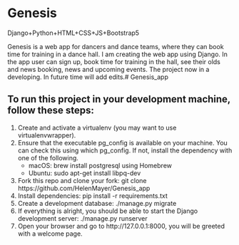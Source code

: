 # Genesis
Django+Python+HTML+CSS+JS+Bootstrap5

Genesis is a web app for dancers and dance teams, where they can book time for training in a dance hall. I am creating the web app using Django. In the app user can sign up, book time for training in the hall, see their olds and news booking, news and upcoming events.
The project now in a developing. In future time will add edits.# Genesis_app

## To run this project in your development machine, follow these steps:

<ol>
<li>Create and activate a virtualenv (you may want to use virtualenvwrapper).</li>

<li>Ensure that the executable pg_config is available on your machine. You can check this using which pg_config. If not, install the dependency with one of the following.

<ul>
<li>macOS: brew install postgresql using Homebrew</li>
<li>Ubuntu: sudo apt-get install libpq-dev</li>
</ul>

<li>Fork this repo and clone your fork:
git clone https://github.com/HelenMayer/Genesis_app</li>

<li>Install dependencies:
pip install -r requirements.txt</li>

<li>Create a development database:
./manage.py migrate</li>

<li>If everything is alright, you should be able to start the Django development server:
./manage.py runserver</li>

<li>Open your browser and go to http://127.0.0.1:8000, you will be greeted with a welcome page.</li>



